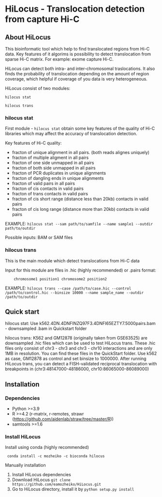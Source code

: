 # HiLocus - Translocation detection from capture Hi-C

## About HiLocus

This bioinformatic tool which help to find translocated regions from Hi-C data.
Key features of it algorims is possibility to detect translocation from sparse Hi-C matrix. For example: exome capture Hi-C.

HiLocus can detect both intra- and inter-chromosomal traslocations. It also finds the probability of translocation depending on the amount of region coverage, which helpful if coverage of you data is very heterogeneous.

HiLocus consist of two modules:
```
hilocus stat

hilocus trans

```

### hilocus stat

First module - ```hilocus stat``` obtain some key features of the quality of Hi-C libraries which may affect the accuracy of translocation detection.

Key features of Hi-C quality:

- fracton of unique alignment in all pairs. (both reads alignes uniquely)
- fracton of multiple aligment in all pairs
- fracton of one side unmapped in all pairs
- fracton of both side unmapped in all pairs
- fracton of PCR duplicates in unique alignments
- fracton of dangling ends in unique alignments
- fracton of valid pairs in all pairs
- fracton of cis contacts in valid pairs
- fracton of trans contacts in valid pairs
- fracton of cis short range (distance less than 20kb) contacts in valid pairs
- fracton of cis long range (distance more than 20kb) contacts in valid pairs

EXAMPLE: ```hilocus stat --sam path/to/samfile --name sample1 --outdir path/to/outdir```

Possible inputs: BAM or SAM files

### hilocus trans

This is the main module which detect translocations from Hi-C data

Input for this module are files in .hic (highly recommended) or .pairs format:

```
    chromosome1 position1 chromosome2 position2
```

EXAMPLE: ```hilocus trans --case /path/to/case.hic --control /path/to/control.hic --binsize 10000 --name sample_name --outdir /path/to/outdir```

## Quick start
hilocus stat:
Use k562.4DN.4DNFINZQ97F3.4DNFI65EZTY7.5000pairs.bam - downsampled .bam in Quickstart folder

hilocus trans:
K562 and GM12878 (originally taken from GSE63525) are downsampled .hic files which can be used to test HiLocus trans. These .hic files only consist of chr3 - chr3 and chr3 - chr10 interactions and are only 1MB in resolution. You can find these files in the QuickStart folder. Use k562 as case, GM12878 as control and set binsize to 1000000. After running HiLocus trans, you can detect a FISH-validated reciprocal translocation with breakpoints in (chr3:48147000-48186000, chr10:86065000-86089000)

## Installation

### Dependencies

- Python >=3.9
- R >=4.2 (r-matrix, r-remotes, strawr (https://github.com/aidenlab/straw/tree/master/R))
- samtools >=1.6

### Install HiLocus

Install using conda (highly recommended)

```
 conda install -c mozheiko -c bioconda hilocus
```

Manually installation 

1. Install HiLocus dependencies
2. Download HiLocus ```git clone https://github.com/eamozheiko/HiLocus.git```
3. Go to HiLocus directory, install it by ```python setup.py install```






